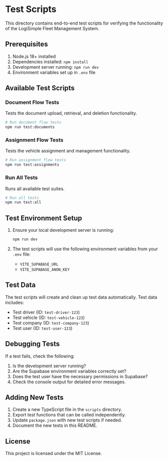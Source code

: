 # Test Scripts

This directory contains end-to-end test scripts for verifying the functionality of the LogiSimple Fleet Management System.

## Prerequisites

1. Node.js 18+ installed
2. Dependencies installed: `npm install`
3. Development server running: `npm run dev`
4. Environment variables set up in `.env` file

## Available Test Scripts

### Document Flow Tests

Tests the document upload, retrieval, and deletion functionality.

```bash
# Run document flow tests
npm run test:documents
```

### Assignment Flow Tests

Tests the vehicle assignment and management functionality.

```bash
# Run assignment flow tests
npm run test:assignments
```

### Run All Tests

Runs all available test suites.

```bash
# Run all tests
npm run test:all
```

## Test Environment Setup

1. Ensure your local development server is running:
   ```bash
   npm run dev
   ```

2. The test scripts will use the following environment variables from your `.env` file:
   - `VITE_SUPABASE_URL`
   - `VITE_SUPABASE_ANON_KEY`

## Test Data

The test scripts will create and clean up test data automatically. Test data includes:
- Test driver (ID: `test-driver-123`)
- Test vehicle (ID: `test-vehicle-123`)
- Test company (ID: `test-company-123`)
- Test user (ID: `test-user-123`)

## Debugging Tests

If a test fails, check the following:
1. Is the development server running?
2. Are the Supabase environment variables correctly set?
3. Does the test user have the necessary permissions in Supabase?
4. Check the console output for detailed error messages.

## Adding New Tests

1. Create a new TypeScript file in the `scripts` directory.
2. Export test functions that can be called independently.
3. Update `package.json` with new test scripts if needed.
4. Document the new tests in this README.

## License

This project is licensed under the MIT License.
